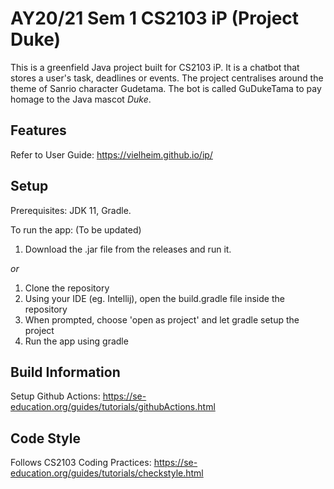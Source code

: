 # AY20/21 Sem 1 CS2103 iP (Project Duke)

This is a greenfield Java project built for CS2103 iP. It is a chatbot that stores a user's task, deadlines or events.
The project centralises around the theme of Sanrio character Gudetama. The bot is called GuDukeTama to pay homage to the Java mascot _Duke_.

## Features
Refer to User Guide: https://vielheim.github.io/ip/

## Setup

Prerequisites: JDK 11, Gradle.

To run the app: (To be updated)
1. Download the .jar file from the releases and run it.  

_or_


1. Clone the repository
2. Using your IDE (eg. Intellij), open the build.gradle file inside the repository
3. When prompted, choose 'open as project' and let gradle setup the project
4. Run the app using gradle

## Build Information
Setup Github Actions: https://se-education.org/guides/tutorials/githubActions.html

## Code Style
Follows CS2103 Coding Practices: https://se-education.org/guides/tutorials/checkstyle.html
